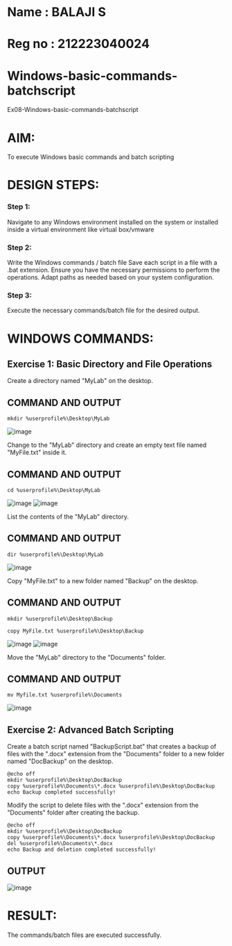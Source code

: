 # Name : BALAJI  S
# Reg no : 212223040024
# Windows-basic-commands-batchscript
Ex08-Windows-basic-commands-batchscript

# AIM:
To execute Windows basic commands and batch scripting

# DESIGN STEPS:

### Step 1:

Navigate to any Windows environment installed on the system or installed inside a virtual environment like virtual box/vmware 

### Step 2:

Write the Windows commands / batch file
Save each script in a file with a .bat extension.
Ensure you have the necessary permissions to perform the operations.
Adapt paths as needed based on your system configuration.
### Step 3:

Execute the necessary commands/batch file for the desired output. 




# WINDOWS COMMANDS:
## Exercise 1: Basic Directory and File Operations
Create a directory named "MyLab" on the desktop.


## COMMAND AND OUTPUT
```
mkdir %userprofile%\Desktop\MyLab
```
![image](https://github.com/baskarsaraswathy/Windows-basic-commands-batchscript/assets/144871005/66be83b0-4044-4c7f-b5bf-38f9cfe7bc42)

Change to the "MyLab" directory and create an empty text file named "MyFile.txt" inside it.


## COMMAND AND OUTPUT
```
cd %userprofile%\Desktop\MyLab
```
![image](https://github.com/baskarsaraswathy/Windows-basic-commands-batchscript/assets/144871005/fccf8364-6dd7-4396-bc5e-f43b42a8ff0a)
![image](https://github.com/baskarsaraswathy/Windows-basic-commands-batchscript/assets/144871005/793e34af-fa69-4b6c-bcce-167bc8d3c9cf)

List the contents of the "MyLab" directory.


## COMMAND AND OUTPUT
```
dir %userprofile%\Desktop\MyLab
```
![image](https://github.com/baskarsaraswathy/Windows-basic-commands-batchscript/assets/144871005/4b74dc29-befc-416e-8286-04a31b5c1755)

Copy "MyFile.txt" to a new folder named "Backup" on the desktop.

## COMMAND AND OUTPUT
```
mkdir %userprofile%\Desktop\Backup

copy MyFile.txt %userprofile%\Desktop\Backup
```
![image](https://github.com/baskarsaraswathy/Windows-basic-commands-batchscript/assets/144871005/23d8f80d-2497-4cf2-bd1d-f6b7af312b0f)
![image](https://github.com/baskarsaraswathy/Windows-basic-commands-batchscript/assets/144871005/64f3cb6f-8c8c-4168-bb17-f6a5ac8fe9c9)

Move the "MyLab" directory to the "Documents" folder.


## COMMAND AND OUTPUT
```
mv Myfile.txt %userprofile%\Documents
```
![image](https://github.com/baskarsaraswathy/Windows-basic-commands-batchscript/assets/144871005/43d81b74-fabc-41ee-be32-b905f7322310)

## Exercise 2: Advanced Batch Scripting
Create a batch script named "BackupScript.bat" that creates a backup of files with the ".docx" extension from the "Documents" folder to a new folder named "DocBackup" on the desktop.
```
@echo off
mkdir %userprofile%\Desktop\DocBackup
copy %userprofile%\Documents\*.docx %userprofile%\Desktop\DocBackup
echo Backup completed successfully!
```

Modify the script to delete files with the ".docx" extension from the "Documents" folder after creating the backup.
```
@echo off
mkdir %userprofile%\Desktop\DocBackup
copy %userprofile%\Documents\*.docx %userprofile%\Desktop\DocBackup
del %userprofile%\Documents\*.docx
echo Backup and deletion completed successfully!
```




## OUTPUT

![image](https://github.com/baskarsaraswathy/Windows-basic-commands-batchscript/assets/144871005/3a4f96f3-07b1-4f51-afae-fe6709831448)




# RESULT:
The commands/batch files are executed successfully.

